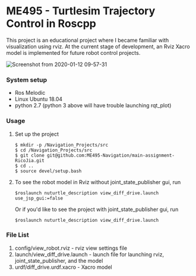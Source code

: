 # ME495 - Turtlesim Trajectory Control in Roscpp 

This project is an educational project where I became familiar with visualization using rviz.
At the current stage of development, an Rviz Xacro model is implemented for future robot control projects. 


![Screenshot from 2020-01-12 09-57-31](https://user-images.githubusercontent.com/39393023/72221618-21c5e900-3522-11ea-9704-f10a760f2507.png)

### System setup
- Ros Melodic
- Linux Ubuntu 18.04 
- python 2.7 (python 3 above will have trouble launching rqt_plot)

### Usage

1. Set up the project
    ```
    $ mkdir -p /Navigation_Projects/src
    $ cd /Navigation_Projects/src
    $ git clone git@github.com:ME495-Navigation/main-assignment-RicoJia.git
    $ cd ..
    $ source devel/setup.bash
    ```
2. To see the robot model in Rviz without joint_state_publisher gui, run
    ```
    $roslaunch nuturtle_description view_diff_drive.launch use_jsp_gui:=false
    ```
   Or if you'd like to see the project with joint_state_publisher gui, run
    ```
    $roslaunch nuturtle_description view_diff_drive.launch
    ``` 
   
### File List

1. config/view_robot.rviz - rviz view settings file 
2. launch/view_diff_drive.launch - launch file for launching rviz, joint_state_publisher, and the model
3. urdf/diff_drive.urdf.xacro - Xacro model 


